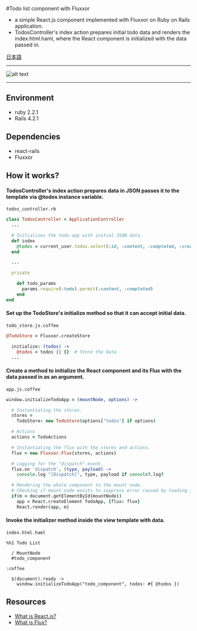 #Todo list component with Fluxxor

- a simple React.js component implemented with Fluxxor on Ruby on Rails application.
- TodosController's index action prepares initial todo data and renders the index.html.haml, where the React component is initialized with the data passed in.

[日本語](http://qiita.com/mnishiguchi/items/594178849da209b9c9fd)

---

![alt text](https://github.com/mnishiguchi/todolist2_react_fluxxor_rails/blob/master/Screenshot.png)

---

## Environment
- ruby 2.2.1
- Rails 4.2.1

## Dependencies
- react-rails
- Fluxxor

## How it works?
#### TodosController's index action prepares data in JSON passes it to the template via @todos instance variable.
`todos_controller.rb`

```rb
class TodosController < ApplicationController
  ...

  # Initializes the todo app with initial JSON data.
  def index
    @todos = current_user.todos.select(:id, :content, :completed, :created_at).to_json
  end

  ...

  private

    def todo_params
      params.require(:todo).permit(:content, :completed)
    end
end
```

#### Set up the TodoStore's initialize method so that it can accept initial data.
`todo_store.js.coffee`

```coffee
@TodoStore = Fluxxor.createStore

  initialize: (todos) ->
    @todos = todos || {}  # Store the data
  ...
```

#### Create a method to initialize the React component and its Flux with the data passed in as an argument.
`app.js.coffee`

```coffee
window.initializeTodoApp = (mountNode, options) ->

  # Instantiating the stores.
  stores =
    TodoStore: new TodoStore(options["todos"] if options)

  # Actions
  actions = TodoActions

  # Instantiating the flux with the stores and actions.
  flux = new Fluxxor.Flux(stores, actions)

  # Logging for the "dispatch" event.
  flux.on 'dispatch', (type, payload) ->
    console.log "[Dispatch]", type, payload if console?.log?

  # Rendering the whole component to the mount node.
  # Checking if mount node exists to suppress error caused by loading irrelevant pages.
  if(m = document.getElementById(mountNode))
    app = React.createElement TodoApp, {flux: flux}
    React.render(app, m)
```

#### Invoke the initializer method inside the view template with data.
`index.html.haml`

```haml
%h1 Todo List

  / MountNode
  #todo_component

:coffee

  $(document).ready ->
    window.initializeTodoApp("todo_component", todos: #{ @todos })
```


## Resources
- [What is React.js?](https://facebook.github.io/react/)
- [What is Flux?](http://fluxxor.com/what-is-flux.html)
